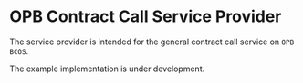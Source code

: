 #  OPB Contract Call Service Provider

The service provider is intended for the general contract call service on `OPB BCOS`.

The example implementation is under development.

